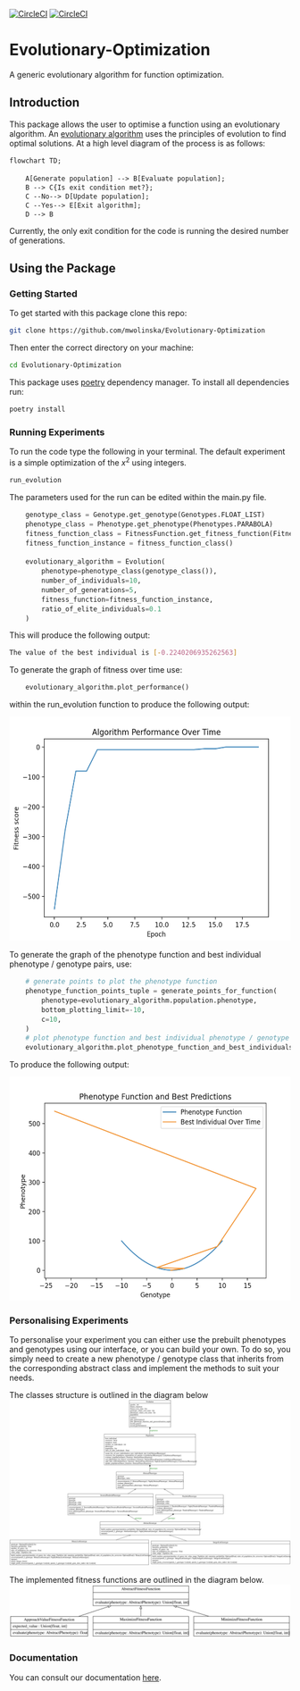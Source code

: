 [![CircleCI](https://dl.circleci.com/status-badge/img/gh/mwolinska/Evolutionary-Optimization/tree/main.svg?style=svg)](https://dl.circleci.com/status-badge/redirect/gh/mwolinska/Evolutionary-Optimization/tree/main)
[![CircleCI](https://dl.circleci.com/status-badge/img/gh/mwolinska/Evolutionary-Optimization/tree/main.svg?style=shield)](https://dl.circleci.com/status-badge/redirect/gh/mwolinska/Evolutionary-Optimization/tree/main)

# Evolutionary-Optimization
A generic evolutionary algorithm for function optimization.

## Introduction
This package allows the user to optimise a function using an evolutionary algorithm.
An [evolutionary algorithm](https://en.wikipedia.org/wiki/Evolutionary_algorithm) uses the principles of evolution to find optimal solutions.
At a high level diagram of the process is as follows:

```mermaid
flowchart TD;

    A[Generate population] --> B[Evaluate population];
    B --> C{Is exit condition met?};
    C --No--> D[Update population];
    C --Yes--> E[Exit algorithm];
    D --> B
```

Currently, the only exit condition for the code is running the desired
number of generations.

## Using the Package
### Getting Started 
To get started with this package clone this repo:

```bash
git clone https://github.com/mwolinska/Evolutionary-Optimization
```
Then enter the correct directory on your machine:
```bash
cd Evolutionary-Optimization
```
This package uses [poetry](https://python-poetry.org) dependency manager. 
To install all dependencies run:

```bash
poetry install
```

### Running Experiments
To run the code type the following in your terminal. The default experiment is a 
simple optimization of the $x^{2}$ using integers.
```bash
run_evolution
```
The parameters used for the run can be edited within the main.py file.

```python
    genotype_class = Genotype.get_genotype(Genotypes.FLOAT_LIST)
    phenotype_class = Phenotype.get_phenotype(Phenotypes.PARABOLA)
    fitness_function_class = FitnessFunction.get_fitness_function(FitnessFunctions.MINIMIZE)
    fitness_function_instance = fitness_function_class()

    evolutionary_algorithm = Evolution(
        phenotype=phenotype_class(genotype_class()),
        number_of_individuals=10,
        number_of_generations=5,
        fitness_function=fitness_function_instance,
        ratio_of_elite_individuals=0.1
    )
```

This will produce the following output:
```bash
The value of the best individual is [-0.2240206935262563]
```

To generate the graph of fitness over time use:
```python
    evolutionary_algorithm.plot_performance()
```
within the run_evolution function to produce the following output:

<p align="center">
<img height="400" src="./Images/algorithm_plots/sample_evolution_over_time.png">
</p>

To generate the graph of the phenotype function and best individual phenotype / genotype 
pairs, use:
```python
    # generate points to plot the phenotype function
    phenotype_function_points_tuple = generate_points_for_function(
        phenotype=evolutionary_algorithm.population.phenotype,
        bottom_plotting_limit=-10,
        c=10,
    )
    # plot phenotype function and best individual phenotype / genotype pairs
    evolutionary_algorithm.plot_phenotype_function_and_best_individuals(phenotype_function__points_tuple)
```

To produce the following output:

<p align="center">
    <img height="400" src="./Images/algorithm_plots/phenotype_func_and_best_individuals.png"/>
</p>

### Personalising Experiments
To personalise your experiment you can either use the prebuilt phenotypes and genotypes using our interface,
or you can build your own. 
To do so, you simply need to create a new phenotype / genotype class that 
inherits from the corresponding abstract class and implement the methods to suit your needs.

The classes structure is outlined in the diagram below
<img  src="./Images/code_structure/classes_structure_diagram.svg"/>

The implemented fitness functions are outlined in the diagram below.
<img src="./Images/code_structure/abstract_fitness_functions_diagram.svg"/>

### Documentation
You can consult our documentation [here](https://mwolinska.github.io/Evolutionary-Optimization/).
